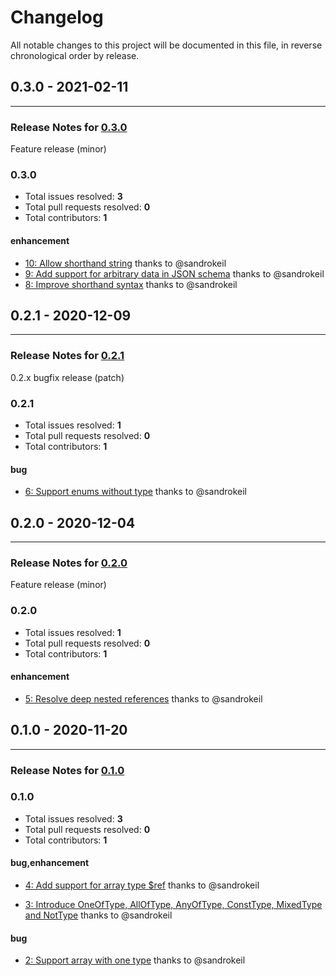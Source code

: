 # Changelog

All notable changes to this project will be documented in this file, in reverse chronological order by release.


## 0.3.0 - 2021-02-11


-----

### Release Notes for [0.3.0](https://github.com/open-code-modeling/json-schema-to-php/milestone/6)

Feature release (minor)

### 0.3.0

- Total issues resolved: **3**
- Total pull requests resolved: **0**
- Total contributors: **1**

#### enhancement

 - [10: Allow shorthand string](https://github.com/open-code-modeling/json-schema-to-php/issues/10) thanks to @sandrokeil
 - [9: Add support for arbitrary data in JSON schema](https://github.com/open-code-modeling/json-schema-to-php/issues/9) thanks to @sandrokeil
 - [8: Improve shorthand syntax](https://github.com/open-code-modeling/json-schema-to-php/issues/8) thanks to @sandrokeil

## 0.2.1 - 2020-12-09


-----

### Release Notes for [0.2.1](https://github.com/open-code-modeling/json-schema-to-php/milestone/5)

0.2.x bugfix release (patch)

### 0.2.1

- Total issues resolved: **1**
- Total pull requests resolved: **0**
- Total contributors: **1**

#### bug

 - [6: Support enums without type](https://github.com/open-code-modeling/json-schema-to-php/issues/6) thanks to @sandrokeil

## 0.2.0 - 2020-12-04


-----

### Release Notes for [0.2.0](https://github.com/open-code-modeling/json-schema-to-php/milestone/3)

Feature release (minor)

### 0.2.0

- Total issues resolved: **1**
- Total pull requests resolved: **0**
- Total contributors: **1**

#### enhancement

 - [5: Resolve deep nested references](https://github.com/open-code-modeling/json-schema-to-php/issues/5) thanks to @sandrokeil

## 0.1.0 - 2020-11-20


-----

### Release Notes for [0.1.0](https://github.com/open-code-modeling/json-schema-to-php/milestone/1)



### 0.1.0

- Total issues resolved: **3**
- Total pull requests resolved: **0**
- Total contributors: **1**

#### bug,enhancement

 - [4: Add support for array type $ref](https://github.com/open-code-modeling/json-schema-to-php/issues/4) thanks to @sandrokeil

 - [3: Introduce OneOfType, AllOfType, AnyOfType, ConstType, MixedType and NotType](https://github.com/open-code-modeling/json-schema-to-php/issues/3) thanks to @sandrokeil

#### bug

 - [2: Support array with one type](https://github.com/open-code-modeling/json-schema-to-php/issues/2) thanks to @sandrokeil


